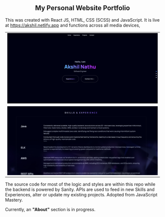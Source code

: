 <h2 align ="center"> My Personal Website Portfolio</h2>

This was created with React JS, HTML, CSS (SCSS) and JavaScript. It is live at https://akshil.netlify.app and functions across all media devices,

<table>
  <tr>
    <td><img src="./frontend_react/src/markdown assets/Hero.webp" alt="screenshot of website" width="100%"></td>
  </tr>
    <td><img src="./frontend_react/src/markdown assets/Skills.webp" alt="screenshot of website" width="100%"></td>
  </tr>
</table>

The source code for most of the logic and styles are within this repo while the backend is powered by Sanity. APIs are used to feed in new Skills and Experiences, alter or update my existing projects. Adopted from JavaScript Mastery.

Currently, an **"About"** section is in progress.